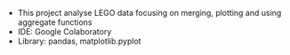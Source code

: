 <ul>
  <li>This project analyse LEGO data focusing on merging, plotting and using aggregate functions</li>
  <li>IDE: Google Colaboratory</li>
  <li>Library: pandas, matplotlib.pyplot</li>
</ul>
